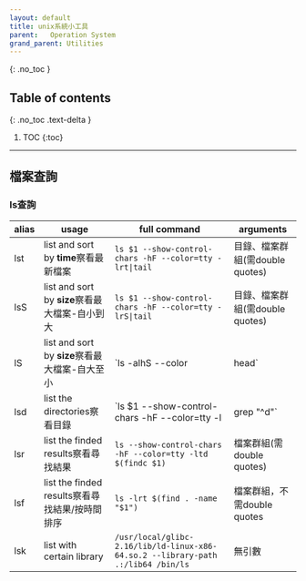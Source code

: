 ```yaml
---
layout: default
title: unix系統小工具
parent:   Operation System
grand_parent: Utilities
---
```


{: .no_toc }

## Table of contents
{: .no_toc .text-delta }

1. TOC 
{:toc}

---

## 檔案查詢
### ls查詢
|alias|usage|full command|arguments|
|----|----|----|----|
|lst|list and sort by **time**察看最新檔案|`ls $1 --show-control-chars -hF --color=tty -lrt\|tail`|目錄、檔案群組(需double quotes)|
|lsS|list and sort by **size**察看最大檔案-自小到大|`ls $1 --show-control-chars -hF --color=tty -lrS\|tail`|目錄、檔案群組(需double quotes)|
|lS|list and sort by **size**察看最大檔案-自大至小|`ls -alhS --color|head`|無引數|
|lsd|list the directories察看目錄|`ls $1 --show-control-chars -hF --color=tty -l|grep "^d"`|目錄、檔案群組(需double quotes)|
|lsr|list the finded results察看尋找結果|`ls --show-control-chars -hF --color=tty -ltd $(findc $1)`|檔案群組(需double quotes)|
|lsf|list the finded results察看尋找結果/按時間排序|`ls -lrt $(find . -name "$1")`|檔案群組，不需double quotes|
|lsk|list with certain library|`/usr/local/glibc-2.16/lib/ld-linux-x86-64.so.2 --library-path .:/lib64 /bin/ls`|無引數|
